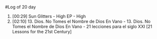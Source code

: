 #Log of 20 day

1. [00:29] Sun Glitters - High EP - High
1. [02:10] 13. Dios. No Tomes el Nombre de Dios En Vano - 13. Dios. No Tomes el Nombre de Dios En Vano - 21 lecciones para el siglo XXI [21 Lessons for the 21st Century]
